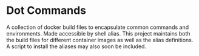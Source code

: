 # Dot Commands

A collection of docker build files to encapsulate common commands and environments.  Made accessible by shell alias.  This project maintains both the build files for different container images as well as the alias definitions.  A script to install the aliases may also soon be included.